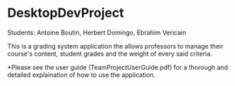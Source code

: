 # DesktopDevProject


Students: Antoine Boutin, Herbert Domingo, Ebrahim Vericain


This is a grading system application the allows professors to manage their course's content, student grades and the weight of every said criteria.

*Please see the user guide (TeamProjectUserGuide.pdf) for a thorough and detailed explaination of how to use the application.
